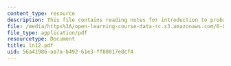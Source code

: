 ```yaml
---
content_type: resource
description: This file contains reading notes for introduction to probability.
file: /media/https%3A/open-learning-course-data-rc.s3.amazonaws.com/6-042j-mathematics-for-computer-science-fall-2005/56a41986aa7ab49261e3ff80017e8cf4_ln12.pdf
file_type: application/pdf
resourcetype: Document
title: ln12.pdf
uid: 56a41986-aa7a-b492-61e3-ff80017e8cf4
---
```

